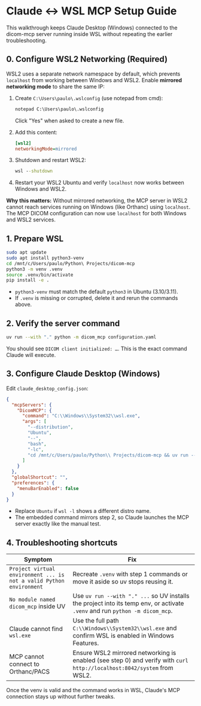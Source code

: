 # Claude ↔ WSL MCP Setup Guide
This walkthrough keeps Claude Desktop (Windows) connected to the dicom-mcp server running inside WSL without repeating the earlier troubleshooting.

## 0. Configure WSL2 Networking (Required)
WSL2 uses a separate network namespace by default, which prevents `localhost` from working between Windows and WSL2. Enable **mirrored networking mode** to share the same IP:

1. Create `C:\Users\paulo\.wslconfig` (use notepad from cmd):
   ```cmd
   notepad C:\Users\paulo\.wslconfig
   ```
   Click "Yes" when asked to create a new file.

2. Add this content:
   ```ini
   [wsl2]
   networkingMode=mirrored
   ```

3. Shutdown and restart WSL2:
   ```cmd
   wsl --shutdown
   ```

4. Restart your WSL2 Ubuntu and verify `localhost` now works between Windows and WSL2.

**Why this matters:** Without mirrored networking, the MCP server in WSL2 cannot reach services running on Windows (like Orthanc) using `localhost`. The MCP DICOM configuration can now use `localhost` for both Windows and WSL2 services.

## 1. Prepare WSL
```bash
sudo apt update
sudo apt install python3-venv
cd /mnt/c/Users/paulo/Python\ Projects/dicom-mcp
python3 -m venv .venv
source .venv/bin/activate
pip install -e .
```
- `python3-venv` must match the default `python3` in Ubuntu (3.10/3.11).
- If `.venv` is missing or corrupted, delete it and rerun the commands above.

## 2. Verify the server command
```bash
uv run --with "." python -m dicom_mcp configuration.yaml
```
You should see `DICOM client initialized: …`. This is the exact command Claude will execute.

## 3. Configure Claude Desktop (Windows)
Edit `claude_desktop_config.json`:
```json
{
  "mcpServers": {
    "DicomMCP": {
      "command": "C:\\Windows\\System32\\wsl.exe",
      "args": [
        "--distribution",
        "Ubuntu",
        "--",
        "bash",
        "-lc",
        "cd /mnt/c/Users/paulo/Python\\ Projects/dicom-mcp && uv run --with '.' python -m dicom_mcp /mnt/c/Users/paulo/Python\\ Projects/dicom-mcp/configuration.yaml"
      ]
    }
  },
  "globalShortcut": "",
  "preferences": {
    "menuBarEnabled": false
  }
}
```
- Replace `Ubuntu` if `wsl -l` shows a different distro name.
- The embedded command mirrors step 2, so Claude launches the MCP server exactly like the manual test.

## 4. Troubleshooting shortcuts
| Symptom | Fix |
| --- | --- |
| `Project virtual environment ... is not a valid Python environment` | Recreate `.venv` with step 1 commands or move it aside so uv stops reusing it. |
| `No module named dicom_mcp` inside UV | Use `uv run --with "." ...` so UV installs the project into its temp env, or activate `.venv` and run `python -m dicom_mcp`. |
| Claude cannot find `wsl.exe` | Use the full path `C:\\Windows\\System32\\wsl.exe` and confirm WSL is enabled in Windows Features. |
| MCP cannot connect to Orthanc/PACS | Ensure WSL2 mirrored networking is enabled (see step 0) and verify with `curl http://localhost:8042/system` from WSL2. |

Once the venv is valid and the command works in WSL, Claude's MCP connection stays up without further tweaks.
